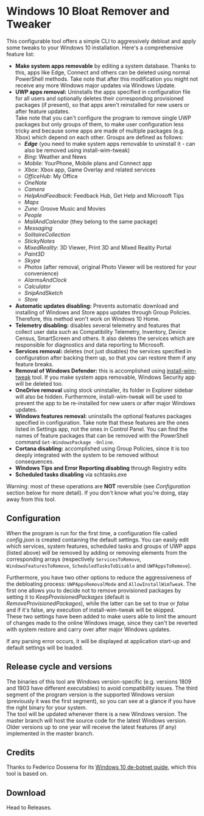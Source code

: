 ﻿# Windows 10 Bloat Remover and Tweaker
This configurable tool offers a simple CLI to aggressively debloat and apply some tweaks to your Windows 10 installation. Here's a comprehensive feature list:

* **Make system apps removable** by editing a system database. Thanks to this, apps like Edge, Connect and others can be deleted using normal PowerShell methods. Take note that after this modification you might not receive any more Windows major updates via Windows Update.  
* **UWP apps removal:** Uninstalls the apps specified in configuration file for all users and optionally deletes their corresponding provisioned packages (if present), so that apps aren't reinstalled for new users or after feature updates.  
Take note that you can't configure the program to remove single UWP packages but only groups of them, to make user configuration less tricky and because some apps are made of multiple packages (e.g. Xbox) which depend on each other. Groups are defined as follows:
    * ***Edge*** (you need to make system apps removable to uninstall it - can also be removed using install-wim-tweak)
    * *Bing*: Weather and News
    * *Mobile*: YourPhone, Mobile plans and Connect app
    * *Xbox*: Xbox app, Game Overlay and related services
    * *OfficeHub*: My Office
    * *OneNote*
    * *Camera*
    * *HelpAndFeedback*: Feedback Hub, Get Help and Microsoft Tips
    * *Maps*
    * *Zune*: Groove Music and Movies
    * *People*
    * *MailAndCalendar* (they belong to the same package)
    * *Messaging*
    * *SolitaireCollection*
    * *StickyNotes*
    * *MixedReality*: 3D Viewer, Print 3D and Mixed Reality Portal
    * *Paint3D*
    * *Skype*
    * *Photos* (after removal, original Photo Viewer will be restored for your convenience)
    * *AlarmsAndClock*
    * *Calculator*
    * *SnipAndSketch*
    * *Store*
* **Automatic updates disabling:** Prevents automatic download and installing of Windows and Store apps updates through Group Policies. Therefore, this method won't work on Windows 10 Home.
* **Telemetry disabling:** disables several telemetry and features that collect user data such as Compatibility Telemetry, Inventory, Device Census, SmartScreen and others. It also deletes the services which are responsible for diagnostics and data reporting to Microsoft.
* **Services removal:** deletes (not just disables) the services specified in configuration after backing them up, so that you can restore them if any feature breaks.
* **Removal of Windows Defender:** this is accomplished using [install-wim-tweak](https://github.com/shiitake/win6x_registry_tweak) tool. If you make system apps removable, Windows Security app will be deleted too.
* **OneDrive removal** using stock uninstaller, its folder in Explorer sidebar will also be hidden. Furthermore, install-wim-tweak will be used to prevent the app to be re-installed for new users or after major Windows updates.
* **Windows features removal:** uninstalls the optional features packages specified in configuration. Take note that these features are the ones listed in Settings app, not the ones in Control Panel. You can find the names of feature packages that can be removed with the PowerShell command `Get-WindowsPackage -Online`.
* **Cortana disabling:** accomplished using Group Policies, since it is too deeply integrated with the system to be removed without consequences.
* **Windows Tips and Error Reporting disabling** through Registry edits
* **Scheduled tasks disabling** via schtasks.exe

Warning: most of these operations are **NOT** reversible (see *Configuration* section below for more detail). If you don't know what you're doing, stay away from this tool.

## Configuration
When the program is run for the first time, a configuration file called *config.json* is created containing the default settings. You can easily edit which services, system features, scheduled tasks and groups of UWP apps (listed above) will be removed by adding or removing elements from the corresponding arrays (respectively `ServicesToRemove`, `WindowsFeaturesToRemove`, `ScheduledTasksToDisable` and `UWPAppsToRemove`).

Furthermore, you have two other options to reduce the aggressiveness of the debloating process: `UWPAppsRemovalMode` and `AllowInstallWimTweak`. The first one allows you to decide not to remove provisioned packages by setting it to *KeepProvisionedPackages* (default is *RemoveProvisionedPackages*), while the latter can be set to *true* or *false* and if it's false, any execution of install-wim-tweak will be skipped.  
These two settings have been added to make users able to limit the amount of changes made to the online Windows image, since they can't be reverted with system restore and carry over after major Windows updates.

If any parsing error occurs, it will be displayed at application start-up and default settings will be loaded.

## Release cycle and versions
The binaries of this tool are Windows version-specific (e.g. versions 1809 and 1903 have different executables) to avoid compatibility issues. The third segment of the program version is the supported Windows version (previously it was the first segment), so you can see at a glance if you have the right binary for your system.  
The tool will be updated whenever there is a new Windows version. The master branch will host the source code for the latest Windows version. Older versions up to one year will receive the latest features (if any) implemented in the master branch.

## Credits
Thanks to Federico Dossena for its [Windows 10 de-botnet guide](https://github.com/adolfintel/Windows10-Privacy), which this tool is based on.

## Download
Head to Releases.
